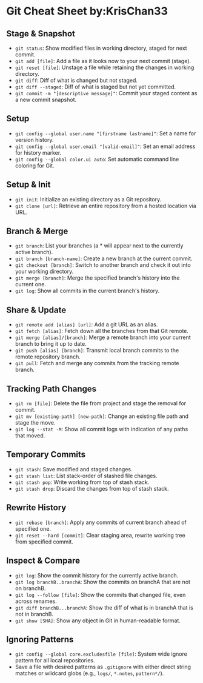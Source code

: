 # Git Cheat Sheet by:KrisChan33

## Stage & Snapshot

- `git status`: Show modified files in working directory, staged for next commit.
- `git add [file]`: Add a file as it looks now to your next commit (stage).
- `git reset [file]`: Unstage a file while retaining the changes in working directory.
- `git diff`: Diff of what is changed but not staged.
- `git diff --staged`: Diff of what is staged but not yet committed.
- `git commit -m "[descriptive message]"`: Commit your staged content as a new commit snapshot.

## Setup

- `git config --global user.name "[firstname lastname]"`: Set a name for version history.
- `git config --global user.email "[valid-email]"`: Set an email address for history marker.
- `git config --global color.ui auto`: Set automatic command line coloring for Git.

## Setup & Init

- `git init`: Initialize an existing directory as a Git repository.
- `git clone [url]`: Retrieve an entire repository from a hosted location via URL.

## Branch & Merge

- `git branch`: List your branches (a * will appear next to the currently active branch).
- `git branch [branch-name]`: Create a new branch at the current commit.
- `git checkout [branch]`: Switch to another branch and check it out into your working directory.
- `git merge [branch]`: Merge the specified branch's history into the current one.
- `git log`: Show all commits in the current branch's history.

## Share & Update

- `git remote add [alias] [url]`: Add a git URL as an alias.
- `git fetch [alias]`: Fetch down all the branches from that Git remote.
- `git merge [alias]/[branch]`: Merge a remote branch into your current branch to bring it up to date.
- `git push [alias] [branch]`: Transmit local branch commits to the remote repository branch.
- `git pull`: Fetch and merge any commits from the tracking remote branch.

## Tracking Path Changes

- `git rm [file]`: Delete the file from project and stage the removal for commit.
- `git mv [existing-path] [new-path]`: Change an existing file path and stage the move.
- `git log --stat -M`: Show all commit logs with indication of any paths that moved.

## Temporary Commits

- `git stash`: Save modified and staged changes.
- `git stash list`: List stack-order of stashed file changes.
- `git stash pop`: Write working from top of stash stack.
- `git stash drop`: Discard the changes from top of stash stack.

## Rewrite History

- `git rebase [branch]`: Apply any commits of current branch ahead of specified one.
- `git reset --hard [commit]`: Clear staging area, rewrite working tree from specified commit.

## Inspect & Compare

- `git log`: Show the commit history for the currently active branch.
- `git log branchB..branchA`: Show the commits on branchA that are not on branchB.
- `git log --follow [file]`: Show the commits that changed file, even across renames.
- `git diff branchB...branchA`: Show the diff of what is in branchA that is not in branchB.
- `git show [SHA]`: Show any object in Git in human-readable format.

## Ignoring Patterns

- `git config --global core.excludesfile [file]`: System wide ignore pattern for all local repositories.
- Save a file with desired patterns as `.gitignore` with either direct string matches or wildcard globs (e.g., `logs/`, `*.notes`, `pattern*/`).


